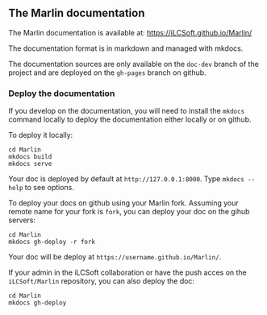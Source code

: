 
## The Marlin documentation

The Marlin documentation is available at: https://iLCSoft.github.io/Marlin/

The documentation format is in markdown and managed with mkdocs.

The documentation sources are only available on the `doc-dev` branch of the project and are deployed on the `gh-pages` branch on github.

### Deploy the documentation

If you develop on the documentation, you will need to install the `mkdocs` command locally to deploy the documentation either locally or on github.

To deploy it locally:

```shell
cd Marlin
mkdocs build
mkdocs serve
```

Your doc is deployed by default at `http://127.0.0.1:8000`. Type `mkdocs --help` to see options.

To deploy your docs on github using your Marlin fork. Assuming your remote name for your fork is `fork`, you can deploy your doc on the gihub servers:

```shell
cd Marlin
mkdocs gh-deploy -r fork
```

Your doc will be deploy at `https://username.github.io/Marlin/`.

If your admin in the iLCSoft collaboration or have the push acces on the `iLCSoft/Marlin` repository, you can also deploy the doc:

```shell
cd Marlin
mkdocs gh-deploy
```
